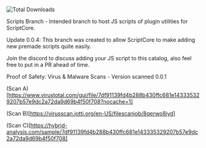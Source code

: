 ![Total Downloads](https://img.shields.io/github/downloads/Partakithware/ScriptCore/total)

Scripts Branch - Intended branch to host JS scripts of plugin utilities for ScriptCore.

Update 0.0.4: This branch was created to allow ScriptCore to make adding new premade scripts quite easily.

Join the discord to discuss adding your JS script to this catalog, also feel free to put in a PR ahead of time.


Proof of Safety: Virus & Malware Scans - Version scanned 0.0.1

(Scan A)[https://www.virustotal.com/gui/file/7df91139fd4b288b430ffc681e143335329207b57e9dc2a72da9d69b4f50f708?nocache=1]

(Scan B)[https://virusscan.jotti.org/en-US/filescanjob/8qerwo8iyd]

(Scan C)[https://hybrid-analysis.com/sample/7df91139fd4b288b430ffc681e143335329207b57e9dc2a72da9d69b4f50f708]
